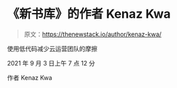 # 《新书库》的作者 Kenaz Kwa

> 原文：<https://thenewstack.io/author/kenaz-kwa/>

使用低代码减少云运营团队的摩擦

2021 年 9 月 3 日上午 7 点 12 分

作者 Kenaz Kwa